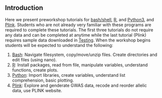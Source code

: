 [//]: ![Screenshot](img/sib1.jpg)

## Introduction

Here we present preworkshop tutorials for [bash/shell](tut_bash.md), [R](tut_R.md), and [Python3](tut_python.md), and [Plink](tut_plink.md).  Students who are not already very familiar with these programs are required 
to complete these tutorials. The first three tutorials do not require any data and can be completed at anytime while the last tutorial (Plink) requires sample data downloaded in [Testing](prep_testing.md).  When the 
workshop begins students will be expected to understand the following: 


1. [Bash](tut_bash.md):                         Navigate filesystem, copy/move/unzip files.  Create directories and edit files (using nano). 
2. [R](tut_R.md):                               Install packages, read from file, manipulate variables, understand functions, create plots. 
3. [Python](tut_python.md):                     Import libraries, create variables, understand list comprehension, basic plotting. 
4. [Plink](tut_plink.md):                       Explore and genderate GWAS data, recode and reorder allelic data, use PLINK website. 







